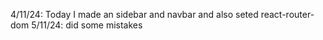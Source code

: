 4/11/24:
Today I made an sidebar and navbar and also seted react-router-dom
5/11/24:
did some mistakes